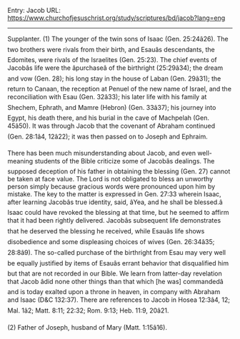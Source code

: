 Entry: Jacob
URL: https://www.churchofjesuschrist.org/study/scriptures/bd/jacob?lang=eng

---

Supplanter. (1) The younger of the twin sons of Isaac (Gen. 25:24â26). The two brothers were rivals from their birth, and Esauâs descendants, the Edomites, were rivals of the Israelites (Gen. 25:23). The chief events of Jacobâs life were the âpurchaseâ of the birthright (25:29â34); the dream and vow (Gen. 28); his long stay in the house of Laban (Gen. 29â31); the return to Canaan, the reception at Penuel of the new name of Israel, and the reconciliation with Esau (Gen. 32â33); his later life with his family at Shechem, Ephrath, and Mamre (Hebron) (Gen. 33â37); his journey into Egypt, his death there, and his burial in the cave of Machpelah (Gen. 45â50). It was through Jacob that the covenant of Abraham continued (Gen. 28:1â4, 12â22); it was then passed on to Joseph and Ephraim.

There has been much misunderstanding about Jacob, and even well-meaning students of the Bible criticize some of Jacobâs dealings. The supposed deception of his father in obtaining the blessing (Gen. 27) cannot be taken at face value. The Lord is not obligated to bless an unworthy person simply because gracious words were pronounced upon him by mistake. The key to the matter is expressed in Gen. 27:33 wherein Isaac, after learning Jacobâs true identity, said, âYea, and he shall be blessed.â Isaac could have revoked the blessing at that time, but he seemed to affirm that it had been rightly delivered. Jacobâs subsequent life demonstrates that he deserved the blessing he received, while Esauâs life shows disobedience and some displeasing choices of wives (Gen. 26:34â35; 28:8â9). The so-called purchase of the birthright from Esau may very well be equally justified by items of Esauâs errant behavior that disqualified him but that are not recorded in our Bible. We learn from latter-day revelation that Jacob âdid none other things than that which [he was] commandedâ and is today exalted upon a throne in heaven, in company with Abraham and Isaac (D&C 132:37). There are references to Jacob in Hosea 12:3â4, 12; Mal. 1â2; Matt. 8:11; 22:32; Rom. 9:13; Heb. 11:9, 20â21.

(2) Father of Joseph, husband of Mary (Matt. 1:15â16).

